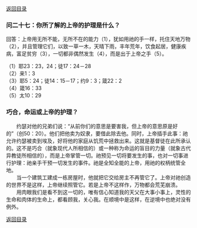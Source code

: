 [返回目录](000.md)
### 问二十七：你所了解的上帝的护理是什么？
<p>
回答：上帝用无所不能，无所不在的能力（1），犹如用祂的手一样，托住天地万物（2），并且管理它们，以致一草一木，天晴下雨，丰年荒年，饮食起居，健康疾病，富足贫穷（3），一切都非偶然发生（4），而是出于上帝之手（5）。
</p>

（1）耶23：23，24；徒17：24－28<br/>
（2）来1：3<br/>
（3）耶5：24；徒14：15－17；约9：3；箴22：2<br/>
（4）箴16：33<br/>
（5）太10：29<br/>

### 巧合，命运或上帝的护理？
<p>
　　约瑟对他的兄弟们说：“从前你们的意思是要害我，但上帝的意思原是好的”（创50：20）。他们把他卖为奴隶，要借此除去他。同时，上帝插手此事：祂允许约瑟被卖到埃及，好将他的家庭从饥荒中拯救出来。这就是基督徒在此所承认的。这不是巧合（就象现代人所相信的）或一种称为命运的盲目的力量（就象古代异教徒所相信的），而是上帝掌管一切。祂预见一切将要发生的事，也对一切事进行护理：祂亲手干预一切发生的事件。祂是全知全能的上帝，用祂的权柄统管全地。<br/>
　　当一个建筑工建成一栋房屋时，他就把它交给房主不再管它了。上帝对祂创造的世界不是这样，上帝继续照管它。若是上帝不这样作，万物都会荒芜崩溃。<br/>
　　用肉眼我们是看不到这一切的，唯有信心知道我的天父在大事小事上，灵性的生命和肉体的生命上，都看顾我，关心我。在顺境中是这样，在逆境中也绝对没有例外。
</p>

[返回目录](000.md)